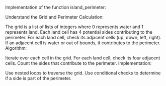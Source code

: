 Implementation of the function island_perimeter:

Understand the Grid and Perimeter Calculation:

The grid is a list of lists of integers where 0 represents water and 1 represents land.
Each land cell has 4 potential sides contributing to the perimeter.
For each land cell, check its adjacent cells (up, down, left, right).
If an adjacent cell is water or out of bounds, it contributes to the perimeter.
Algorithm:

Iterate over each cell in the grid.
For each land cell, check its four adjacent cells.
Count the sides that contribute to the perimeter.
Implementation:

Use nested loops to traverse the grid.
Use conditional checks to determine if a side is part of the perimeter.